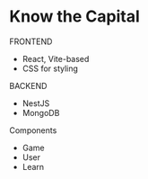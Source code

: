 # Know the Capital

FRONTEND

- React, Vite-based
- CSS for styling

BACKEND

- NestJS
- MongoDB

Components

- Game
- User
- Learn
